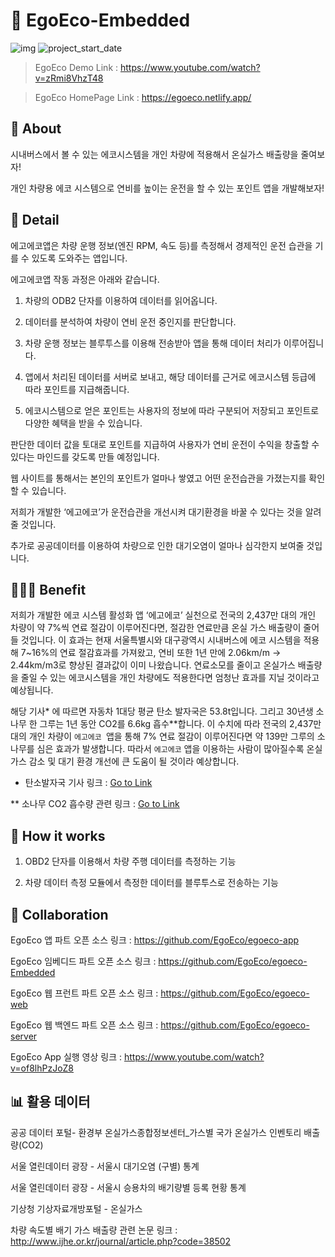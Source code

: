 # 🚗 EgoEco-Embedded

![img](https://img.shields.io/badge/Front--orange) ![project_start_date](https://img.shields.io/badge/Project%20Start%20Date-2021--05--13-informational.svg)

> EgoEco Demo Link : https://www.youtube.com/watch?v=zRmi8VhzT48

> EgoEco HomePage Link : https://egoeco.netlify.app/

## 📑 About

시내버스에서 볼 수 있는 에코시스템을 개인 차량에 적용해서 온실가스 배출량을 줄여보자!

개인 차량용 에코 시스템으로 연비를 높이는 운전을 할 수 있는 포인트 앱을 개발해보자!

## 📕 Detail

에고에코앱은 차량 운행 정보(엔진 RPM, 속도 등)를 측정해서 경제적인 운전 습관을 기를 수 있도록 도와주는 앱입니다.



에고에코앱 작동 과정은 아래와 같습니다.



1. 차량의 ODB2 단자를 이용하여 데이터를 읽어옵니다.

2. 데이터를 분석하여 차량이 연비 운전 중인지를 판단합니다.

3. 차량 운행 정보는 블루투스를 이용해 전송받아 앱을 통해 데이터 처리가 이루어집니다.

4. 앱에서 처리된 데이터를 서버로 보내고, 해당 데이터를 근거로 에코시스템 등급에 따라 포인트를 지급해줍니다.

4. 에코시스템으로 얻은 포인트는 사용자의 정보에 따라 구분되어 저장되고 포인트로 다양한 혜택을 받을 수 있습니다.



판단한 데이터 값을 토대로 포인트를 지급하여 사용자가 연비 운전이 수익을 창출할 수 있다는 마인드를 갖도록 만들 예정입니다.

웹 사이트를 통해서는 본인의 포인트가 얼마나 쌓였고 어떤 운전습관을 가졌는지를 확인할 수 있습니다.

저희가 개발한 ‘에고에코’가 운전습관을 개선시켜 대기환경을 바꿀 수 있다는 것을 알려줄 것입니다.

추가로 공공데이터를 이용하여 차량으로 인한 대기오염이 얼마나 심각한지 보여줄 것입니다.

## 👨‍👧‍👧 Benefit

저희가 개발한 에코 시스템 활성화 앱 ‘에고에코’ 실천으로 전국의 2,437만 대의 개인 차량이 약 7%씩 연료 절감이 이루어진다면, 절감한 연료만큼 온실 가스 배출량이 줄어들 것입니다. 이 효과는 현재 서울특별시와 대구광역시 시내버스에 에코 시스템을 적용해 7~16%의 연료 절감효과를 가져왔고, 연비 또한 1년 만에 2.06km/m -> 2.44km/m3로 향상된 결과값이 이미 나왔습니다. 연료소모를 줄이고 온실가스 배출량을 줄일 수 있는 에코시스템을 개인 차량에도 적용한다면 엄청난 효과를 지닐 것이라고 예상됩니다.



해당 기사* 에 따르면 자동차 1대당 평균 탄소 발자국은 53.8t입니다. 그리고 30년생 소나무 한 그루는 1년 동안 CO2를 6.6kg 흡수**합니다. 이 수치에 따라 전국의 2,437만 대의 개인 차량이 `에고에코 `앱을 통해 7% 연료 절감이 이루어진다면 약 139만 그루의 소나무를 심은 효과가 발생합니다. 따라서 `에고에코` 앱을 이용하는 사람이 많아질수록 온실 가스  감소 및 대기 환경 개선에 큰 도움이 될 것이라 예상합니다.



* 탄소발자국 기사 링크 : [Go to Link](https://www.mk.co.kr/news/world/view/2019/09/717844/)

** 소나무 CO2 흡수량 관련 링크 : [Go to Link](https://www.lafent.com/inews/news_view.html?news_id=108276)

## 💪 How it works


1. OBD2 단자를 이용해서 차량 주행 데이터를 측정하는 기능


2. 차량 데이터 측정 모듈에서 측정한 데이터를 블루투스로 전송하는 기능


## 👏 Collaboration

EgoEco 앱 파트 오픈 소스 링크 : https://github.com/EgoEco/egoeco-app



EgoEco 임베디드 파트 오픈 소스 링크 : https://github.com/EgoEco/egoeco-Embedded



EgoEco 웹 프런트 파트 오픈 소스 링크 : https://github.com/EgoEco/egoeco-web



EgoEco 웹 백엔드 파트 오픈 소스 링크 : https://github.com/EgoEco/egoeco-server



EgoEco App 실행 영상 링크 : https://www.youtube.com/watch?v=of8lhPzJoZ8


## 📊 활용 데이터

공공 데이터 포털- 환경부 온실가스종합정보센터_가스별 국가 온실가스 인벤토리 배출량(CO2)

서울 열린데이터 광장 - 서울시 대기오염 (구별) 통계

서울 열린데이터 광장 - 서울시 승용차의 배기량별 등록 현황 통계

기상청 기상자료개방포털 - 온실가스

차량 속도별 배기 가스 배출량 관련 논문 링크 : http://www.ijhe.or.kr/journal/article.php?code=38502
